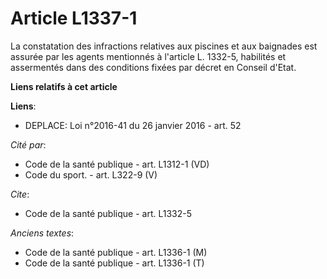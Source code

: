 # Article L1337-1

La constatation des infractions relatives aux piscines et aux baignades est assurée par les agents mentionnés à l'article L.
1332-5, habilités et assermentés dans des conditions fixées par décret en Conseil d'Etat.

**Liens relatifs à cet article**

**Liens**:

  - DEPLACE: Loi n°2016-41 du 26 janvier 2016 - art. 52

_Cité par_:

  - Code de la santé publique - art. L1312-1 (VD)
  - Code du sport. - art. L322-9 (V)

_Cite_:

  - Code de la santé publique - art. L1332-5

_Anciens textes_:

  - Code de la santé publique - art. L1336-1 (M)
  - Code de la santé publique - art. L1336-1 (T)
